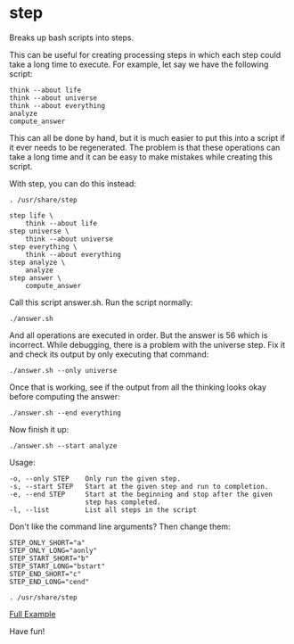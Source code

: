 step
====

Breaks up bash scripts into steps.

This can be useful for creating processing steps in which each step
could take a long time to execute. For example, let say we have the
following script:

    think --about life
    think --about universe
    think --about everything
    analyze
    compute_answer

This can all be done by hand, but it is much easier to put this into a
script if it ever needs to be regenerated. The problem is that these
operations can take a long time and it can be easy to make mistakes while
creating this script. 

With step, you can do this instead:

    . /usr/share/step

    step life \
        think --about life
    step universe \
        think --about universe
    step everything \
        think --about everything
    step analyze \
        analyze
    step answer \
        compute_answer

Call this script answer.sh. Run the script normally:

    ./answer.sh

And all operations are executed in order. But the answer is 56 which
is incorrect. While debugging, there is a problem with the universe
step. Fix it and check its output by only executing that command:

    ./answer.sh --only universe

Once that is working, see if the output from all the thinking looks
okay before computing the answer:

    ./answer.sh --end everything

Now finish it up:

    ./answer.sh --start analyze

Usage:

    -o, --only STEP    Only run the given step.
    -s, --start STEP   Start at the given step and run to completion.
    -e, --end STEP     Start at the beginning and stop after the given
                       step has completed.
    -l, --list         List all steps in the script

Don't like the command line arguments? Then change them:

    STEP_ONLY_SHORT="a"
    STEP_ONLY_LONG="aonly"
    STEP_START_SHORT="b"
    STEP_START_LONG="bstart"
    STEP_END_SHORT="c"
    STEP_END_LONG="cend"

    . /usr/share/step

[Full Example](https://github.com/blackchip-org/bmng-proc/blob/master/EPSG_3995.sh)

Have fun!




